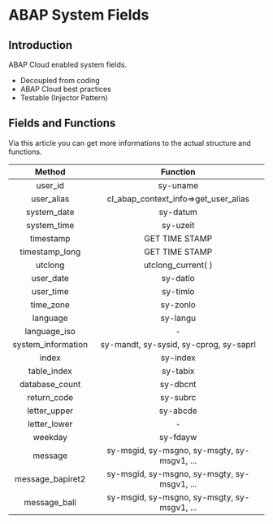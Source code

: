 # ABAP System Fields

## Introduction

ABAP Cloud enabled system fields.
- Decoupled from coding
- ABAP Cloud best practices
- Testable (Injector Pattern)

## Fields and Functions

Via this article you can get more informations to the actual structure and functions.

|       Method       |                   Function                  |
|:------------------:|:-------------------------------------------:|
|       user_id      |                   sy-uname                  |
|     user_alias     |     cl_abap_context_info=>get_user_alias    |
|     system_date    |                   sy-datum                  |
|     system_time    |                   sy-uzeit                  |
|      timestamp     |                GET TIME STAMP               |
|   timestamp_long   |                GET TIME STAMP               |
|       utclong      |              utclong_current( )             |
|      user_date     |                   sy-datlo                  |
|      user_time     |                   sy-timlo                  |
|      time_zone     |                   sy-zonlo                  |
|      language      |                   sy-langu                  |
|    language_iso    |                      -                      |
| system_information |    sy-mandt, sy-sysid, sy-cprog, sy-saprl   |
|        index       |                   sy-index                  |
|     table_index    |                   sy-tabix                  |
|   database_count   |                   sy-dbcnt                  |
|     return_code    |                   sy-subrc                  |
|    letter_upper    |                   sy-abcde                  |
|    letter_lower    |                      -                      |
|       weekday      |                   sy-fdayw                  |
|       message      | sy-msgid, sy-msgno, sy-msgty, sy-msgv1, ... |
|  message_bapiret2  | sy-msgid, sy-msgno, sy-msgty, sy-msgv1, ... |
|    message_bali    | sy-msgid, sy-msgno, sy-msgty, sy-msgv1, ... |
